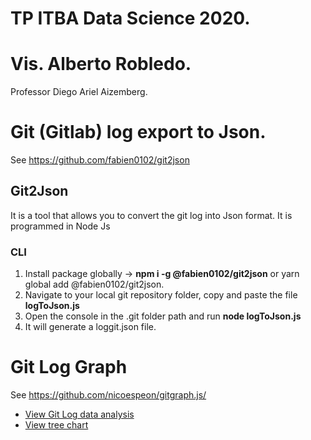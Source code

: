 # TP ITBA Data Science 2020.
# Vis. Alberto Robledo.
Professor Diego Ariel Aizemberg. 

# Git (Gitlab) log export to Json.
See https://github.com/fabien0102/git2json

## Git2Json 

It is a tool that allows you to convert the git log into Json format. It is programmed in Node Js

### CLI
1. Install package globally -> **npm i -g @fabien0102/git2json** or yarn global add @fabien0102/git2json.
2. Navigate to your local git repository folder, copy and paste the file **logToJson.js**
3. Open the console in the .git folder path and run **node logToJson.js**
4. It will generate a loggit.json file.

# Git Log Graph
See https://github.com/nicoespeon/gitgraph.js/

- [View Git Log data analysis](https://colab.research.google.com/drive/1tRIGq6uDyuu-K0WlA9GbmWhpsnY9nq13?usp=sharing)
- [View tree chart](https://betoxl.github.io/gitloggraph/index.html)

